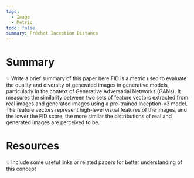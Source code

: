 ```yaml
---
tags:
  - Image
  - Metric
todo: false
summary: Fréchet Inception Distance
---
```

# Summary
💡 Write a brief summary of this paper here
FID is a metric used to evaluate the quality and diversity of generated images in generative models, particularly in the context of Generative Adversarial Networks (GANs). It measures the similarity between two sets of feature vectors extracted from real images and generated images using a pre-trained Inception-v3 model. The feature vectors represent high-level visual features of the images, and the lower the FID score, the more similar the distributions of real and generated images are perceived to be.
# Resources
💡 Include some useful links or related papers for better understanding of this concept